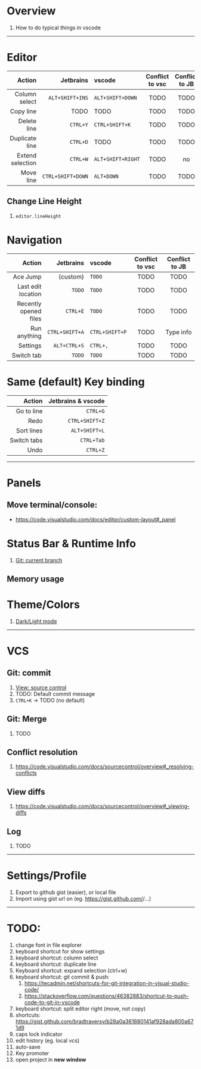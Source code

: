 # Overview
1. How to do typical things in vscode


--------
# Editor
|Action|Jetbrains|vscode|Conflict to vsc|Conflict to JB|
|---:|---:|:---|:---:|:---:|
|Column select|`ALT+SHIFT+INS`|`ALT+SHIFT+DOWN`|TODO|TODO|
|Copy line|TODO|TODO|TODO|TODO|
|Delete line|`CTRL+Y`|`CTRL+SHIFT+K`|TODO|TODO|
|Duplicate line|`CTRL+D`|TODO|TODO|TODO|
|Extend selection|`CTRL+W`|`ALT+SHIFT+RIGHT`|TODO|no|
|Move line|`CTRL+SHIFT+DOWN`|`ALT+DOWN`|TODO|TODO|



## Change Line Height
1. `editor.lineHeight`


# Navigation
|Action|Jetbrains|vscode|Conflict to vsc|Conflict to JB|
|---:|---:|:---|:---:|:---:|
|Ace Jump|(custom)|`TODO`|TODO|TODO|
|Last edit location|`TODO`|`TODO`|TODO|TODO|
|Recently opened files|`CTRL+E`|`TODO`|TODO|TODO|
|Run anything|`CTRL+SHIFT+A`|`CTRL+SHIFT+P`|TODO|Type info|
|Settings|`ALT+CTRL+S`|`CTRL+,`|TODO|TODO|
|Switch tab|`TODO`|`TODO`|TODO|TODO|


# Same (default) Key binding
|Action|Jetbrains & vscode|
|---:|---:|
|Go to line|`CTRL+G`|
|Redo|`CTRL+SHIFT+Z`|
|Sort lines|`ALT+SHIFT+L`|
|Switch tabs|`CTRL+Tab`|
|Undo|`CTRL+Z`|


--------
# Panels
## Move terminal/console:
- https://code.visualstudio.com/docs/editor/custom-layout#_panel


# Status Bar & Runtime Info
1. [Git: current branch](https://code.visualstudio.com/docs/sourcecontrol/overview#_git-status-bar-actions)

## Memory usage


# Theme/Colors
1. [Dark/Light mode](https://code.visualstudio.com/docs/getstarted/themes)


--------
# VCS

## Git: commit
1. [View: source control](TODO)
1. TODO: Default commit message
1. `CTRL+K` -> TODO (no default)

## Git: Merge
1. TODO

## Conflict resolution
1. https://code.visualstudio.com/docs/sourcecontrol/overview#_resolving-conflicts

## View diffs
1. https://code.visualstudio.com/docs/sourcecontrol/overview#_viewing-diffs

## Log
1. TODO


--------
# Settings/Profile
1. Export to github gist (easier), or local file
1. Import using gist url on (eg. https://gist.github.com/<username>/...)



--------
# TODO: 
1. change font in file explorer
1. keyboard shortcut for show settings
1. keyboard shortcut: column select
1. keyboard shortcut: duplicate line
1. Keyboard shortcut: expand selection (ctrl+w)
1. keyboard shortcut: git commit & push: 
    1. https://tecadmin.net/shortcuts-for-git-integration-in-visual-studio-code/
    1. https://stackoverflow.com/questions/46382883/shortcut-to-push-code-to-git-in-vscode
1. keyboard shortcut: split editor right (move, not copy)
1. shortcuts: https://gist.github.com/bradtraversy/b28a0a361880141af928ada800a671d9
1. caps lock indicator
1. edit history (eg. local vcs)
1. auto-save
1. Key promoter
1. open project in **new window**